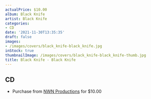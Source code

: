 ```yaml
---
actualPrice: $10.00
album: Black Knife
artist: Black Knife
categories:
- CD
date: '2021-11-30T13:35:35'
draft: false
images:
- /images/covers/black_knife-black_knife.jpg
inStock: true
thumbnailImage: /images/covers/black_knife-black_knife-thumb.jpg
title: Black Knife - Black Knife
---
```


## CD
* Purchase from [NWN Productions](http://shop.nwnprod.com/index.php?route=product/product&path=93&product_id=4631&sort=pd.name&order=ASC) for $10.00
